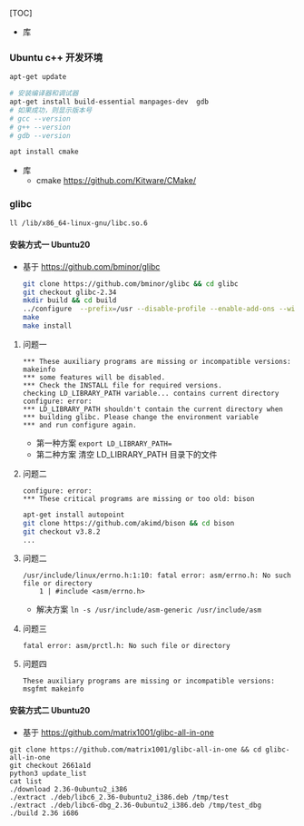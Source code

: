 
[TOC]

- 库

### Ubuntu c++ 开发环境
```bash
apt-get update  

# 安装编译器和调试器
apt-get install build-essential manpages-dev  gdb
# 如果成功，则显示版本号
# gcc --version
# g++ --version
# gdb --version

apt install cmake
```

- 库
  - cmake  https://github.com/Kitware/CMake/

### glibc
```bash
ll /lib/x86_64-linux-gnu/libc.so.6
```
#### 安装方式一 Ubuntu20
- 基于 https://github.com/bminor/glibc
    ```bash
    git clone https://github.com/bminor/glibc && cd glibc
    git checkout glibc-2.34
    mkdir build && cd build
    ../configure  --prefix=/usr --disable-profile --enable-add-ons --with-headers=/usr/include --with-binutils=/usr/bin
    make
    make install
    ```

1. 问题一
    ```log
    *** These auxiliary programs are missing or incompatible versions: makeinfo
    *** some features will be disabled.
    *** Check the INSTALL file for required versions.
    checking LD_LIBRARY_PATH variable... contains current directory
    configure: error: 
    *** LD_LIBRARY_PATH shouldn't contain the current directory when
    *** building glibc. Please change the environment variable
    *** and run configure again.
    ```
    - 第一种方案 `` export LD_LIBRARY_PATH= ``
    - 第二种方案 清空 LD_LIBRARY_PATH 目录下的文件

2. 问题二
    ```log
    configure: error: 
    *** These critical programs are missing or too old: bison
    ```
    ```bash
    apt-get install autopoint
    git clone https://github.com/akimd/bison && cd bison
    git checkout v3.8.2 
    ...
    ```

3. 问题二
    ```log
    /usr/include/linux/errno.h:1:10: fatal error: asm/errno.h: No such file or directory
        1 | #include <asm/errno.h>
    ```
    - 解决方案 ``ln -s /usr/include/asm-generic /usr/include/asm``

4. 问题三
    ```log
    fatal error: asm/prctl.h: No such file or directory
    ```

5. 问题四
    ```log
    These auxiliary programs are missing or incompatible versions: msgfmt makeinfo
    ```

#### 安装方式二 Ubuntu20
- 基于 https://github.com/matrix1001/glibc-all-in-one
```
git clone https://github.com/matrix1001/glibc-all-in-one && cd glibc-all-in-one 
git checkout 2661a1d
python3 update_list
cat list
./download 2.36-0ubuntu2_i386
./extract ./deb/libc6_2.36-0ubuntu2_i386.deb /tmp/test
./extract ./deb/libc6-dbg_2.36-0ubuntu2_i386.deb /tmp/test_dbg
./build 2.36 i686
```